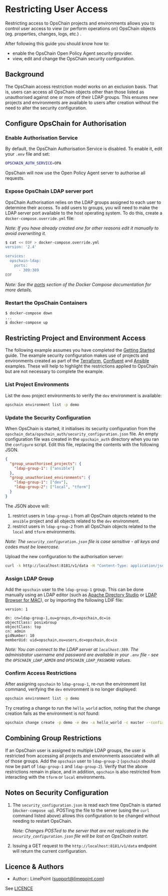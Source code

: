 # Restricting User Access

Restricting access to OpsChain projects and environments allows you to control user access to view (or perform operations on) OpsChain objects (eg. properties, changes, logs, etc.) .

After following this guide you should know how to:

- enable the OpsChain Open Policy Agent security provider.
- view, edit and change the OpsChain security configuration.

## Background

The OpsChain access restriction model works on an exclusion basis. That is, users can access all OpsChain objects other than those listed as unauthorised against one or more of their LDAP groups. This ensures new projects and environments are available to users after creation without the need to alter the security configuration.

## Configure OpsChain for Authorisation

### Enable Authorisation Service

By default, the OpsChain Authorisation Service is disabled. To enable it, edit your `.env` file and set:

```bash
OPSCHAIN_AUTH_SERVICE=OPA
```

OpsChain will now use the Open Policy Agent server to authorise all requests.

### Expose OpsChain LDAP server port

OpsChain Authorisation relies on the LDAP groups assigned to each user to determine their access. To add users to groups, you will need to make the LDAP server port available to the host operating system. To do this, create a `docker-compose.override.yml` file:

_Note: If you have already created one for other reasons edit it manually to avoid overwriting it._

```bash
$ cat << EOF > docker-compose.override.yml
version: '2.4'

services:
  opschain-ldap:
    ports:
      - 389:389
EOF
```

_Note: See the [ports](https://docs.docker.com/compose/compose-file/compose-file-v2/#ports) section of the Docker Compose documentation for more details._

### Restart the OpsChain Containers

```bash
$ docker-compose down
...
$ docker-compose up
```

## Restricting Project and Environment Access

The following example assumes you have completed the [Getting Started](getting_started.md) guide. The example security configuration makes use of projects and environments created as part of the [Terraform](running_a_simple_terraform_change.md), [Confluent](running_a_complex_change.md) and [Ansible](running_an_aws_ansible_change.md) examples. These will help to highlight the restrictions applied to OpsChain but are not necessary to complete the example.

### List Project Environments

List the `demo` project environments to verify the `dev` environment is available:

```bash
opschain environment list -p demo
```

### Update the Security Configuration

When OpsChain is started, it initialises its security configuration from the `opschain_data/opschain_auth/security_configuration.json` file. An empty configuration file was created in the `opschain_auth` directory when you ran the `configure` script. Edit this file, replacing the contents with the following JSON.

```json
{
  "group_unauthorised_projects": {
    "ldap-group-1": ["ansible"]
  },
  "group_unauthorised_environments": {
    "ldap-group-1": ["dev"],
    "ldap-group-2": ["local", "tform"]
  }
}
```

The JSON above will:

1. restrict users in `ldap-group-1` from all OpsChain objects related to the `ansible` project and all objects related to the `dev` environment.
2. restrict users in `ldap-group-2` from all OpsChain objects related to the `local` and `tform` environments.

_Note: The `security_configuration.json` file is case sensitive - all keys and codes must be lowercase._

Upload the new configuration to the authorisation server:

```bash
curl -k http://localhost:8181/v1/data -H "Content-Type: application/json" -X PUT -d "@./opschain_data/opschain_auth/security_configuration.json"
```

### Assign LDAP Group

Add the `opschain` user to the `ldap-group-1` group. This can be done manually using an LDAP editor (such as [Apache Directory Studio](https://directory.apache.org/studio/) or [LDAP Browser for MAC](http://www.ldapbrowsermac.com/)), or by importing the following LDIF file:

```ldif
version: 1

dn: cn=ldap-group-1,ou=groups,dc=opschain,dc=io
objectClass: posixGroup
objectClass: top
cn: admin
gidNumber: 10
memberUid: uid=opschain,ou=users,dc=opschain,dc=io
```

_Note: You can connect to the LDAP server at `localhost:389`. The administrator username and password are available in your `.env` file - see the `OPSCHAIN_LDAP_ADMIN` and `OPSCHAIN_LDAP_PASSWORD` values._

### Confirm Access Restrictions

After assigning `opschain` to `ldap-group-1`, re-run the environment list command, verifying the `dev` environment is no longer displayed:

```bash
opschain environment list -p demo
```

Try creating a change to run the `hello_world` action, noting that the change creation fails as the environment is not found:

```bash
opschain change create -p demo -e dev -a hello_world -c master --confirm
```

## Combining Group Restrictions

If an OpsChain user is assigned to multiple LDAP groups, the user is restricted from accessing all projects and environments associated with all of those groups. Add the `opschain` user to `ldap-group-2` (`opschain` should now be part of `ldap-group-1` and `ldap-group-2`). Verify that the above restrictions remain in place, and in addition, `opschain` is also restricted from interacting with the `tform` or `local` environments.

## Notes on Security Configuration

1. The `security_configuration.json` is read each time OpsChain is started (`docker-compose up`). POSTing the file to the server (using the `curl` command listed above) allows this configuration to be changed without needing to restart OpsChain.

    _Note: Changes POSTed to the server that are not replicated in the `security_configuration.json` file will be lost on OpsChain restart._

2. Issuing a GET request to the `http://localhost:8181/v1/data` endpoint will return the current configuration.

## Licence & Authors

- Author:: LimePoint (support@limepoint.com)

See [LICENCE](../LICENCE)
